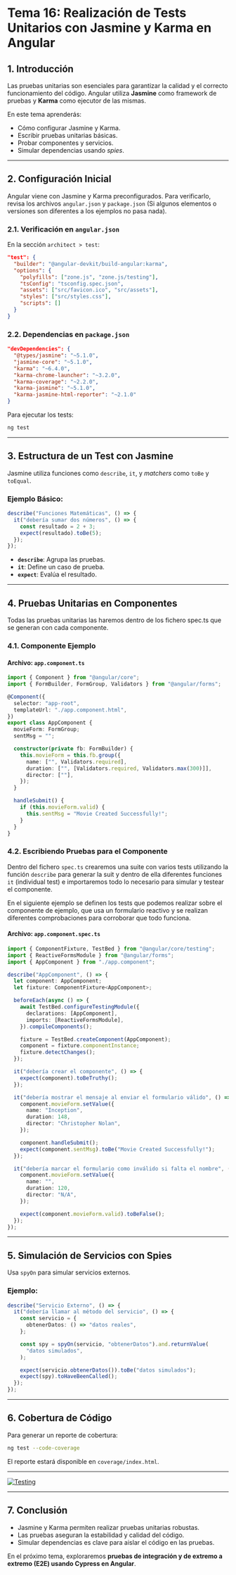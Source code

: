 # **Tema 16: Realización de Tests Unitarios con Jasmine y Karma en Angular**

## **1. Introducción**

Las pruebas unitarias son esenciales para garantizar la calidad y el correcto funcionamiento del código. Angular utiliza **Jasmine** como framework de pruebas y **Karma** como ejecutor de las mismas.

En este tema aprenderás:

- Cómo configurar Jasmine y Karma.
- Escribir pruebas unitarias básicas.
- Probar componentes y servicios.
- Simular dependencias usando _spies_.

---

## **2. Configuración Inicial**

Angular viene con Jasmine y Karma preconfigurados. Para verificarlo, revisa los archivos `angular.json` y `package.json` (Si algunos elementos o versiones son diferentes a los ejemplos no pasa nada).

### **2.1. Verificación en `angular.json`**

En la sección `architect > test`:

```json
"test": {
  "builder": "@angular-devkit/build-angular:karma",
  "options": {
    "polyfills": ["zone.js", "zone.js/testing"],
    "tsConfig": "tsconfig.spec.json",
    "assets": ["src/favicon.ico", "src/assets"],
    "styles": ["src/styles.css"],
    "scripts": []
  }
}
```

### **2.2. Dependencias en `package.json`**

```json
"devDependencies": {
  "@types/jasmine": "~5.1.0",
  "jasmine-core": "~5.1.0",
  "karma": "~6.4.0",
  "karma-chrome-launcher": "~3.2.0",
  "karma-coverage": "~2.2.0",
  "karma-jasmine": "~5.1.0",
  "karma-jasmine-html-reporter": "~2.1.0"
}
```

Para ejecutar los tests:

```bash
ng test
```

---

## **3. Estructura de un Test con Jasmine**

Jasmine utiliza funciones como `describe`, `it`, y _matchers_ como `toBe` y `toEqual`.

### **Ejemplo Básico:**

```ts
describe("Funciones Matemáticas", () => {
  it("debería sumar dos números", () => {
    const resultado = 2 + 3;
    expect(resultado).toBe(5);
  });
});
```

- **`describe`**: Agrupa las pruebas.
- **`it`**: Define un caso de prueba.
- **`expect`**: Evalúa el resultado.

---

## **4. Pruebas Unitarias en Componentes**

Todas las pruebas unitarias las haremos dentro de los fichero spec.ts que se generan con cada componente.

### **4.1. Componente Ejemplo**

#### **Archivo: `app.component.ts`**

```ts
import { Component } from "@angular/core";
import { FormBuilder, FormGroup, Validators } from "@angular/forms";

@Component({
  selector: "app-root",
  templateUrl: "./app.component.html",
})
export class AppComponent {
  movieForm: FormGroup;
  sentMsg = "";

  constructor(private fb: FormBuilder) {
    this.movieForm = this.fb.group({
      name: ["", Validators.required],
      duration: ["", [Validators.required, Validators.max(300)]],
      director: [""],
    });
  }

  handleSubmit() {
    if (this.movieForm.valid) {
      this.sentMsg = "Movie Created Successfully!";
    }
  }
}
```

### **4.2. Escribiendo Pruebas para el Componente**

Dentro del fichero `spec.ts` crearemos una suite con varios tests utilizando la función `describe` para generar la suit y dentro de ella diferentes funciones `it` (individual test) e importaremos todo lo necesario para simular y testear el componente.

En el siguiente ejemplo se definen los tests que podemos realizar sobre el componente de ejemplo, que usa un formulario reactivo y se realizan diferentes comprobaciones para corroborar que todo funciona.

#### **Archivo: `app.component.spec.ts`**

```ts
import { ComponentFixture, TestBed } from "@angular/core/testing";
import { ReactiveFormsModule } from "@angular/forms";
import { AppComponent } from "./app.component";

describe("AppComponent", () => {
  let component: AppComponent;
  let fixture: ComponentFixture<AppComponent>;

  beforeEach(async () => {
    await TestBed.configureTestingModule({
      declarations: [AppComponent],
      imports: [ReactiveFormsModule],
    }).compileComponents();

    fixture = TestBed.createComponent(AppComponent);
    component = fixture.componentInstance;
    fixture.detectChanges();
  });

  it("debería crear el componente", () => {
    expect(component).toBeTruthy();
  });

  it("debería mostrar el mensaje al enviar el formulario válido", () => {
    component.movieForm.setValue({
      name: "Inception",
      duration: 148,
      director: "Christopher Nolan",
    });

    component.handleSubmit();
    expect(component.sentMsg).toBe("Movie Created Successfully!");
  });

  it("debería marcar el formulario como inválido si falta el nombre", () => {
    component.movieForm.setValue({
      name: "",
      duration: 120,
      director: "N/A",
    });

    expect(component.movieForm.valid).toBeFalse();
  });
});
```

---

## **5. Simulación de Servicios con Spies**

Usa `spyOn` para simular servicios externos.

### **Ejemplo:**

```ts
describe("Servicio Externo", () => {
  it("debería llamar al método del servicio", () => {
    const servicio = {
      obtenerDatos: () => "datos reales",
    };

    const spy = spyOn(servicio, "obtenerDatos").and.returnValue(
      "datos simulados",
    );

    expect(servicio.obtenerDatos()).toBe("datos simulados");
    expect(spy).toHaveBeenCalled();
  });
});
```

---

## **6. Cobertura de Código**

Para generar un reporte de cobertura:

```bash
ng test --code-coverage
```

El reporte estará disponible en `coverage/index.html`.

---

[![Testing](https://img.youtube.com/vi/4y9KHXqv3p0/0.jpg)](https://www.youtube.com/watch?v=4y9KHXqv3p0&list=PLzA2VyZwsq_9cD3JIxBymaIVyef07PJ-y)

---

## **7. Conclusión**

- Jasmine y Karma permiten realizar pruebas unitarias robustas.
- Las pruebas aseguran la estabilidad y calidad del código.
- Simular dependencias es clave para aislar el código en las pruebas.

En el próximo tema, exploraremos **pruebas de integración y de extremo a extremo (E2E) usando Cypress en Angular**.
